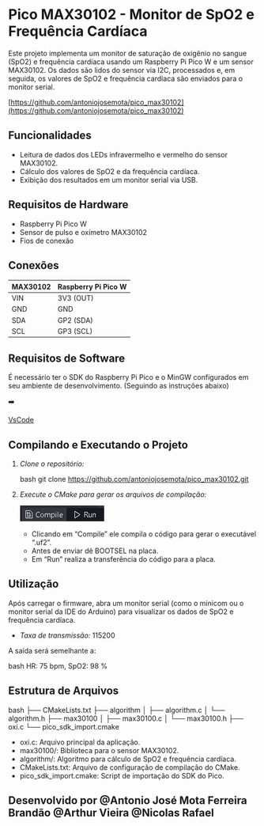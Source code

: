 # Pico MAX30102 - Monitor de SpO2 e Frequência Cardíaca

Este projeto implementa um monitor de saturação de oxigênio no sangue (SpO2) e frequência cardíaca usando um Raspberry Pi Pico W e um sensor MAX30102. Os dados são lidos do sensor via I2C, processados e, em seguida, os valores de SpO2 e frequência cardíaca são enviados para o monitor serial.

[https://github.com/antoniojosemota/pico_max30102](https://github.com/antoniojosemota/pico_max30102)

## Funcionalidades

- Leitura de dados dos LEDs infravermelho e vermelho do sensor MAX30102.
- Cálculo dos valores de SpO2 e da frequência cardíaca.
- Exibição dos resultados em um monitor serial via USB.

## Requisitos de Hardware

- Raspberry Pi Pico W
- Sensor de pulso e oxímetro MAX30102
- Fios de conexão

## Conexões

| MAX30102 | Raspberry Pi Pico W |
| -------- | ------------------- |
| VIN      | 3V3 (OUT)           |
| GND      | GND                 |
| SDA      | GP2 (SDA)           |
| SCL      | GP3 (SCL)           |

## Requisitos de Software

É necessário ter o SDK do Raspberry Pi Pico e o MinGW configurados em seu ambiente de desenvolvimento. (Seguindo as instruções abaixo)

<aside> ➡️

[VsCode](https://www.notion.so/VsCode-25d67aa6595380bebe5ef3aa90cd6be2?pvs=21)

</aside>

## Compilando e Executando o Projeto

1. *Clone o repositório:*
    
    bash
    git clone <https://github.com/antoniojosemota/pico_max30102.git>
    
    
2. *Execute o CMake para gerar os arquivos de compilação:*
    
    ![alt text](image.jpeg)
    
    - Clicando em “Compile” ele compila o código para gerar o executável “.uf2”.
    - Antes de enviar dê BOOTSEL na placa.
    - Em “Run” realiza a transferência do código para a placa.

## Utilização

Após carregar o firmware, abra um monitor serial (como o minicom ou o monitor serial da IDE do Arduino) para visualizar os dados de SpO2 e frequência cardíaca.

- *Taxa de transmissão:* 115200

A saída será semelhante a:

bash
HR: 75 bpm, SpO2: 98 %


## Estrutura de Arquivos

bash
├── CMakeLists.txt
├── algorithm
│   ├── algorithm.c
│   └── algorithm.h
├── max30100
│   ├── max30100.c
│   └── max30100.h
├── oxi.c
└── pico_sdk_import.cmake


- oxi.c: Arquivo principal da aplicação.
- max30100/: Biblioteca para o sensor MAX30102.
- algorithm/: Algoritmo para cálculo de SpO2 e frequência cardíaca.
- CMakeLists.txt: Arquivo de configuração de compilação do CMake.
- pico_sdk_import.cmake: Script de importação do SDK do Pico.

Desenvolvido por @Antonio José Mota Ferreira Brandão @Arthur Vieira @Nicolas Rafael
---
